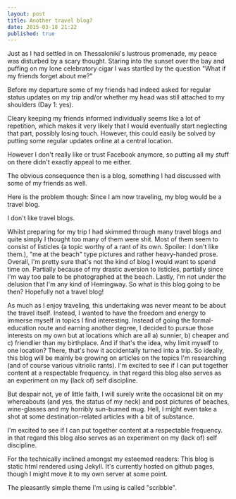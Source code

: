 ```yaml
---
layout: post
title: Another travel blog? 
date: 2015-03-18 21:22
published: true
---
```

Just as I had settled in on Thessaloniki's lustrous promenade, my peace was disturbed by a scary thought. Staring into the sunset over the bay and puffing on my lone celebratory cigar I was startled by the question "What if my friends forget about me?" 

Before my departure some of my friends had indeed asked for regular status updates on my trip and/or whether my head was still attached to my shoulders (Day 1: yes).

Cleary keeping my friends informed individually seems like a lot of repetition, which makes it very likely that I would eventually start neglecting that part, possibly losing touch. However, this could easily be solved by putting some regular updates online at a central location.

However I don't really like or trust Facebook anymore, so putting all my stuff on there didn't exactly appeal to me either.

The obvious consequence then is a blog, something I had discussed with some of my friends as well.

Here is the problem though: Since I am now traveling, my blog would be a travel blog. 

I don't like travel blogs.

Whilst preparing for my trip I had skimmed through many travel blogs and quite simply I thought too many of them were shit. 
Most of them seem to consist of listicles (a topic worthy of a rant of its own. Spoiler: I don't like them.), "me at the beach" type pictures and rather heavy-handed prose.
Overall, I'm pretty sure that's not the kind of blog I would want to spend time on. Partially because of my drastic aversion to listicles, partially since I'm way too pale to be photographed at the beach. Lastly, I'm not under the delusion that I'm any kind of Hemingway.
So what is this blog going to be then? 
Hopefully not a travel blog!

As much as I enjoy traveling, this undertaking was never meant to be about the travel itself. Instead, I wanted to have the freedom and energy to immerse myself in topics I find interesting. Instead of going the formal-education route and earning another degree, I decided to pursue those interests on my own but at locations which are all a) sunnier, b) cheaper and c) friendlier than my birthplace. And if that's the idea, why limit myself to one location? There, that's how it accidentally turned into a trip.
So ideally, this blog will be mainly be growing on articles on the topics I'm researching (and of course various vitriolic rants).
I'm excited to see if I can put together content at a respectable frequency. in that regard this blog also serves as an experiment on my (lack of) self discipline.

But despair not, ye of little faith, I will surely write the occasional bit on my whereabouts (and yes, the status of my neck) and post pictures of beaches, wine-glasses and my horribly sun-burned mug. Hell, I might even take a shot at some destination-related articles with a bit of substance.

I'm excited to see if I can put together content at a respectable frequency. in that regard this blog also serves as an experiment on my (lack of) self discipline.

For the technically inclined amongst my esteemed readers: This blog is static html rendered using Jekyll. It's currently hosted on github pages, though I might move it to my own server at some point. 

The pleasantly simple theme I'm using is called "scribble".






